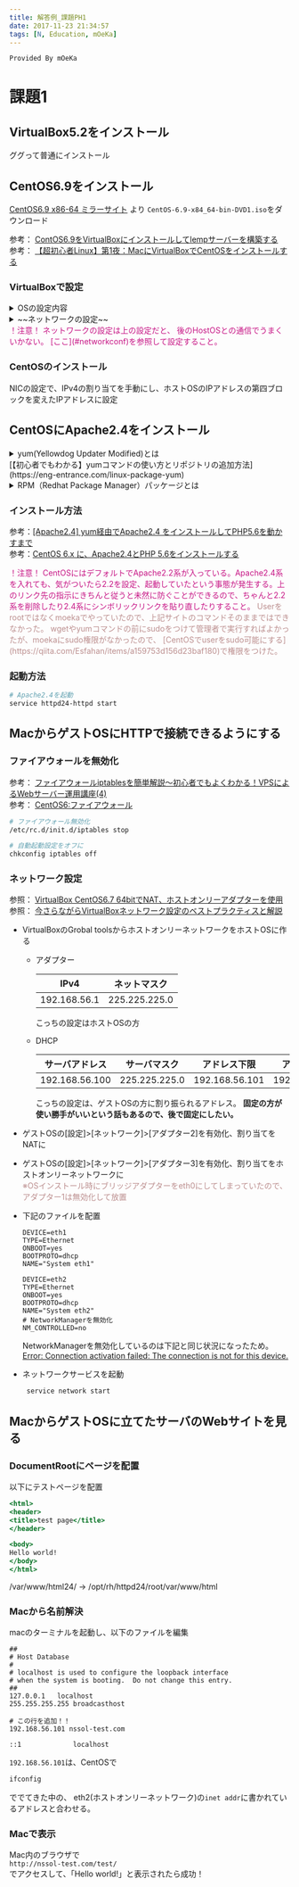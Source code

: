 ```yaml
---
title: 解答例_課題PH1
date: 2017-11-23 21:34:57
tags: [N, Education, mOeKa]
---
```

```
Provided By mOeKa
```

# 課題1

## VirtualBox5.2をインストール

ググって普通にインストール


## CentOS6.9をインストール

[CentOS6.9 x86-64 ミラーサイト](http://ftp.yz.yamagata-u.ac.jp/pub/linux/centos/6.9/isos/x86_64/)
より
`CentOS-6.9-x84_64-bin-DVD1.iso`をダウンロード

参考：
[ContOS6.9をVirtualBoxにインストールしてlempサーバーを構築する](https://www.hbirds.net/linux/centos6-9%E3%82%92virtualbox%E3%81%AB%E3%82%A4%E3%83%B3%E3%82%B9%E3%83%88%E3%83%BC%E3%83%AB%E3%81%97%E3%81%A6lemp%E3%82%B5%E3%83%BC%E3%83%90%E3%83%BC%E3%82%92%E6%A7%8B%E7%AF%89%E3%81%99%E3%82%8B/25434v)  
参考：
[【超初心者Linux】第1夜：MacにVirtualBoxでCentOSをインストールする
](http://dogandrun.hatenablog.jp/entry/2013/10/16/104825)

### VirtualBoxで設定
<details>
<summary>OSの設定内容</summary>
- 名前：CentOS6.9  
- タイプ：Linux   
- バージョン：Red Hat(64bit)  
- メモリ：1024MB  
- 仮想ハードディスクサイズ：20GB
</details>

<details>
<summary>~~ネットワークの設定~~</summary>
<s>
[設定]>[ネットワーク]より割り当てをブリッジアダプターに変更。  
これによりMac（ホストOS）とCentOS（ゲストOS）を、それぞれ同じネットワーク内で、異なるIPを持つ独立したコンピュータとして動かせるようになる。らしい。
</s>
</details>

<font color="MediumVioletRed">
！注意！  
ネットワークの設定は上の設定だと、
後のHostOSとの通信でうまくいかない。  
[ここ](#networkconf)を参照して設定すること。
</font>



### CentOSのインストール
NICの設定で、IPv4の割り当てを手動にし、ホストOSのIPアドレスの第四ブロックを変えたIPアドレスに設定


## CentOSにApache2.4をインストール

<details>
<summary>yum(Yellowdog Updater Modified)とは</summary>  
役割としてはRPMパッケージを統合管理するというものだ。  
RPM単体ではパッケージ情報、依存関係などの情報を持ち合わせているものの、それを統合的に管理運用するシステムがない。
ユーザの手間を減らすためにできたのがYUMだ。  
YUMはRPMの情報を管理し統合、依存関係を自動的に解決してくれる。
DebianでいうところのAPTと同じ立ち位置になる。  
**YUMを使用することでディストリビューションのパッケージアップデートやパッケージの検索、パッケージ削除、パッケージの情報表示などができるようになる。**
</details>
[【初心者でもわかる】yumコマンドの使い方とリポジトリの追加方法](https://eng-entrance.com/linux-package-yum)

<details>
<summary>RPM（Redhat Package Manager）パッケージとは</summary>  
Red Hat系のLinuxやTurbolinuxでは、**プログラムの配布形式**としてRPMを採用している。
これにより、ソフトウェアのインストールやアップデート、アンインストールが非常に簡単に行える。
RPMパッケージには、プログラムなどのバイナリファイルや設定ファイル、ドキュメントなどがまとめられており、rpmというコマンドでインストールや削除などの操作ができる。
</details>


### インストール方法
参考：[[Apache2.4] yum経由でApache2.4 をインストールしてPHP5.6を動かすまで](https://qiita.com/pb_tmz08/items/edd737affa0e2671d422)  
参考：[CentOS 6.x に、Apache2.4とPHP 5.6をインストールする](https://ex1.m-yabe.com/archives/2962)

<font color="MediumVioletRed">
！注意！
CentOSにはデフォルトでApache2.2系が入っている。Apache2.4系を入れても、気がついたら2.2を設定、起動していたという事態が発生する。上のリンク先の指示にきちんと従うと未然に防ぐことができるので、ちゃんと2.2系を削除したり2.4系にシンボリックリンクを貼り直したりすること。
</font>

<font color="RosyBrown">
Userをrootではなくmoekaでやっていたので、上記サイトのコマンドそのままではできなかった。  
wgetやyumコマンドの前にsudoをつけて管理者で実行すればよかったが、moekaにsudo権限がなかったので、
[CentOSでuserをsudo可能にする](https://qiita.com/Esfahan/items/a159753d156d23baf180)で権限をつけた。
</font>


### 起動方法

```sh
# Apache2.4を起動
service httpd24-httpd start
```


## MacからゲストOSにHTTPで接続できるようにする

### ファイアウォールを無効化
参考：
[ファイアウォールiptablesを簡単解説～初心者でもよくわかる！VPSによるWebサーバー運用講座(4)](https://knowledge.sakura.ad.jp/4048/)  
参考：
[CentOS6:ファイアウォール](https://www.server-world.info/query?os=CentOS_6&p=initial_conf&f=2) 

```sh
# ファイアウォール無効化
/etc/rc.d/init.d/iptables stop

# 自動起動設定をオフに 
chkconfig iptables off
```

<a id="networkconf"></a>
### ネットワーク設定
参照：
[VirtualBox CentOS6.7 64bitでNAT、ホストオンリーアダプターを使用](http://www.kakiro-web.com/memo/virtualbox-create-virtual-machine-centos6-2.html)  
参照：
[今さらながらVirtualBoxネットワーク設定のベストプラクティスと解説](https://qiita.com/mokrai/items/ea35094c5dc4699d2a6b)


- VirtualBoxのGrobal toolsからホストオンリーネットワークをホストOSに作る
	- アダプター
	
		|IPv4|ネットマスク|
		|----|----|
		|192.168.56.1|225.225.225.0|
		
		こっちの設定はホストOSの方

	- DHCP
	
		|サーバアドレス|サーバマスク|アドレス下限|アドレス上限
		|----|----|----|----|
		|192.168.56.100|225.225.225.0|192.168.56.101|192.168.56.254|
		
		こっちの設定は、ゲストOSの方に割り振られるアドレス。
		**固定の方が使い勝手がいいという話もあるので、後で固定にしたい。**


- ゲストOSの[設定]>[ネットワーク]>[アダプター2]を有効化、割り当てをNATに
- ゲストOSの[設定]>[ネットワーク]>[アダプター3]を有効化、割り当てをホストオンリーネットワークに  
<font color="RosyBrown">※OSインストール時にブリッジアダプターをeth0にしてしまっていたので、アダプター1は無効化して放置</font>

- 下記のファイルを配置

	```php:etc/sysconfig/network-scripts/ifcfg-eth1
	DEVICE=eth1
	TYPE=Ethernet
	ONBOOT=yes
	BOOTPROTO=dhcp
	NAME="System eth1"
	```
	```php:etc/sysconfig/network-scripts/ifcfg-eth2
	DEVICE=eth2
	TYPE=Ethernet
	ONBOOT=yes
	BOOTPROTO=dhcp
	NAME="System eth2"
	# NetworkManagerを無効化
	NM_CONTROLLED=no
	```
	NetworkManagerを無効化しているのは下記と同じ状況になったため。  
	[Error: Connection activation failed: The connection is not for this device.](http://mylinuxnotes.com/tips-and-tricks/error-connection-activation-failed-the-connection-is-not-for-this-device/)

- ネットワークサービスを起動  

	```sh
	 service network start
	```



##  MacからゲストOSに立てたサーバのWebサイトを見る

### DocumentRootにページを配置
以下にテストページを配置

```html:/var/www/html24/test/index.html
<html>
<header>
<title>test page</title>
</header>

<body>
Hello world!
</body>
</html>
```
/var/www/html24/ -> /opt/rh/httpd24/root/var/www/html


### Macから名前解決
macのターミナルを起動し、以下のファイルを編集

```php:etc/hosts
##
# Host Database
#
# localhost is used to configure the loopback interface
# when the system is booting.  Do not change this entry.
##
127.0.0.1	localhost
255.255.255.255	broadcasthost

# この行を追加！！
192.168.56.101 nssol-test.com

::1             localhost

```
`192.168.56.101`は、CentOSで

```sh
ifconfig
```
ででてきた中の、
eth2(ホストオンリーネットワーク)の`inet addr`に書かれているアドレスと合わせる。

### Macで表示
Mac内のブラウザで  
`http://nssol-test.com/test/`  
でアクセスして、「Hello world!」と表示されたら成功！











